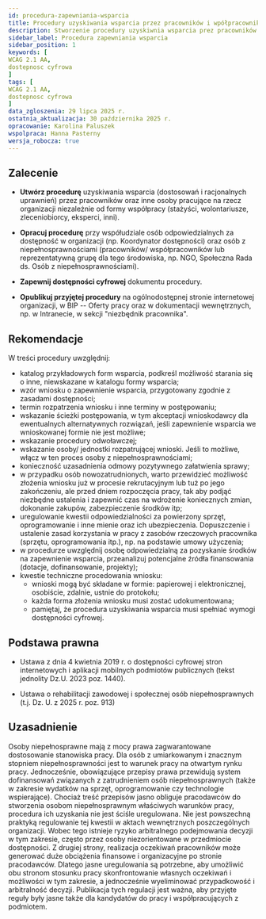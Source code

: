 ```yaml
---
id: procedura-zapewniania-wsparcia
title: Procedury uzyskiwania wsparcia przez pracowników i wpółpracowników
description: Stworzenie procedury uzyskiwnia wsparcia prez pracowników i współpacowników organizacji.
sidebar_label: Procedura zapewniania wsparcia
sidebar_position: 1 
keywords: [
WCAG 2.1 AA, 
dostepnosc cyfrowa
]
tags: [
WCAG 2.1 AA, 
dostepnosc cyfrowa
]
data_zgloszenia: 29 lipca 2025 r.
ostatnia_aktualizacja: 30 października 2025 r.
opracowanie: Karolina Paluszek
wspolpraca: Hanna Pasterny
wersja_robocza: true
---
```


## Zalecenie

- **Utwórz procedurę** uzyskiwania wsparcia (dostosowań i racjonalnych
  uprawnień) przez pracowników oraz inne osoby pracujące na rzecz
  organizacji niezależnie od formy współpracy (stażyści, wolontariusze,
  zleceniobiorcy, eksperci, inni).

- **Opracuj procedurę** przy współudziale osób odpowiedzialnych za
  dostępność w organizacji (np. Koordynator dostępności) oraz osób z
  niepełnosprawnościami (pracowników/ współpracowników lub
  reprezentatywną grupę dla tego środowiska, np. NGO, Społeczna Rada ds.
  Osób z niepełnosprawnościami).

- **Zapewnij dostępności cyfrowej** dokumentu procedury.

- **Opublikuj przyjętej procedury** na ogólnodostępnej stronie
  internetowej organizacji, w BIP -- Oferty pracy oraz w dokumentacji
  wewnętrznych, np. w Intranecie, w sekcji "niezbędnik pracownika".

## Rekomendacje 

W treści procedury uwzględnij:

- katalog przykładowych form wsparcia, podkreśl możliwość starania się o
  inne, niewskazane w katalogu formy wsparcia;
- wzór wniosku o zapewnienie wsparcia, przygotowany zgodnie z zasadami
  dostępności;
- termin rozpatrzenia wniosku i inne terminy w postępowaniu;
- wskazanie ścieżki postępowania, w tym akceptacji wnioskodawcy dla
  ewentualnych alternatywnych rozwiązań, jeśli zapewnienie wsparcia we
  wnioskowanej formie nie jest możliwe;
- wskazanie procedury odwoławczej;
- wskazanie osoby/ jednostki rozpatrującej wnioski. Jeśli to możliwe,
  włącz w ten proces osoby z niepełnosprawnościami;
- konieczność uzasadnienia odmowy pozytywnego załatwienia sprawy;
- w przypadku osób nowozatrudnionych, warto przewidzieć możliwość
  złożenia wniosku już w procesie rekrutacyjnym lub tuż po jego
  zakończeniu, ale przed dniem rozpoczęcia pracy, tak aby podjąć
  niezbędne ustalenia i zapewnić czas na wdrożenie koniecznych zmian,
  dokonanie zakupów, zabezpieczenie środków itp;
- uregulowanie kwestii odpowiedzialności za powierzony sprzęt,
  oprogramowanie i inne mienie oraz ich ubezpieczenia. Dopuszczenie i
  ustalenie zasad korzystania w pracy z zasobów rzeczowych pracownika
  (sprzętu, oprogramowania itp.), np. na podstawie umowy użyczenia;
- w procedurze uwzględnij osobę odpowiedzialną za pozyskanie środków na
  zapewnienie wsparcia, przeanalizuj potencjalne źródła finansowania
  (dotacje, dofinansowanie, projekty);
- kwestie techniczne procedowania wniosku:
  - wnioski mogą być składane w formie: papierowej i elektronicznej,
    osobiście, zdalnie, ustnie do protokołu;
  - każda forma złożenia wniosku musi zostać udokumentowana;
  - pamiętaj, że procedura uzyskiwania wsparcia musi spełniać wymogi
    dostępności cyfrowej.

## Podstawa prawna

- Ustawa z dnia 4 kwietnia 2019 r. o dostępności cyfrowej stron
  internetowych i aplikacji mobilnych podmiotów publicznych (tekst
  jednolity Dz.U. 2023 poz. 1440).

- Ustawa o rehabilitacji zawodowej i społecznej osób niepełnosprawnych
  (t.j. Dz. U. z 2025 r. poz. 913)

## Uzasadnienie

Osoby niepełnosprawne mają z mocy prawa zagwarantowane dostosowanie
stanowiska pracy. Dla osób z umiarkowanym i znacznym stopniem
niepełnosprawności jest to warunek pracy na otwartym rynku pracy.
Jednocześnie, obowiązujące przepisy prawa przewidują system dofinansowań
związanych z zatrudnieniem osób niepełnosprawnych (także w zakresie
wydatków na sprzęt, oprogramowanie czy technologie wspierające). Chociaż
treść przepisów jasno obliguje pracodawców do stworzenia osobom
niepełnosprawnym właściwych warunków pracy, procedura ich uzyskania nie
jest ściśle uregulowana. Nie jest powszechną praktyką regulowanie tej
kwestii w aktach wewnętrznych poszczególnych organizacji. Wobec tego
istnieje ryzyko arbitralnego podejmowania decyzji w tym zakresie, często
przez osoby niezorientowane w przedmiocie dostępności. Z drugiej strony,
realizacja oczekiwań pracowników może generować duże obciążenia
finansowe i organizacyjne po stronie pracodawców. Dlatego jasne
uregulowania są potrzebne, aby umożliwić obu stronom stosunku pracy
skonfrontowanie własnych oczekiwań i możliwości w tym zakresie, a
jednocześnie wyeliminować przypadkowość i arbitralność decyzji.
Publikacja tych regulacji jest ważna, aby przyjęte reguły były jasne
także dla kandydatów do pracy i współpracujących z podmiotem.
